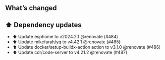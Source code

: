 ## What’s changed
## ⬆️ Dependency updates

- ⬆️ Update esphome to v2024.2.1 @renovate (#484)
- ⬆️ Update mikefarah/yq to v4.42.1 @renovate (#485)
- ⬆️ Update docker/setup-buildx-action action to v3.1.0 @renovate (#486)
- ⬆️ Update cdr/code-server to v4.21.2 @renovate (#487)
